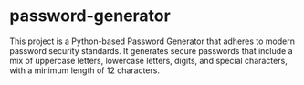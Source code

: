 # password-generator
This project is a Python-based Password Generator that adheres to modern password security standards. It generates secure passwords that include a mix of uppercase letters, lowercase letters, digits, and special characters, with a minimum length of 12 characters.
